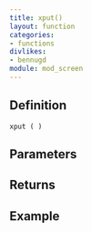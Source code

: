 ```yaml
---
title: xput()
layout: function
categories:
- functions
divlikes:
- bennugd
module: mod_screen
---
```


## Definition

    xput ( )

## Parameters

## Returns

## Example
